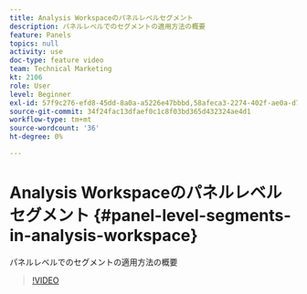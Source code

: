 ```yaml
---
title: Analysis Workspaceのパネルレベルセグメント
description: パネルレベルでのセグメントの適用方法の概要
feature: Panels
topics: null
activity: use
doc-type: feature video
team: Technical Marketing
kt: 2106
role: User
level: Beginner
exl-id: 57f9c276-efd8-45dd-8a0a-a5226e47bbbd,58afeca3-2274-402f-ae0a-d781efbb84f5
source-git-commit: 34f24fac13dfaef0c1c8f03bd365d432324ae4d1
workflow-type: tm+mt
source-wordcount: '36'
ht-degree: 0%

---
```


# Analysis Workspaceのパネルレベルセグメント {#panel-level-segments-in-analysis-workspace}

パネルレベルでのセグメントの適用方法の概要

>[!VIDEO](https://video.tv.adobe.com/v/24032/?quality=12)
